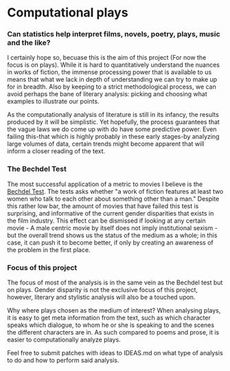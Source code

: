 # Computational plays

### Can statistics help interpret films, novels, poetry, plays, music and the like? 

I certainly hope so, becuase this is the aim of this project (For now the focus is on plays). While it is hard to quantitatively understand the nuances in works of fiction, the immense processing power that is available to us means that what we lack in depth of understanding we can try to make up for in breadth. Also by keeping to a strict methodological process, we can avoid perhaps the bane of literary analysis: picking and choosing what examples to illustrate our points. 


As the computationally analysis of literature is still in its infancy, the results produced by it will be simplistic. Yet hopefully, the process guarantees that the vague laws we do come up with do have some predictive power.
Even failing this-that which is highly probably in these early stages-by analyzing large volumes of data, certain trends might become apparent that will inform a closer reading of the text.

### The Bechdel Test

The most successful application of a metric to movies I believe is the [Bechdel Test](https://en.wikipedia.org/wiki/Bechdel_test). The tests asks whether "a work of fiction features at least two women who talk to each other about something other than a man." Despite this rather low bar, the amount of movies that have failed this test is surprising, and informative of the current gender disparities that exists in the film industry. This effect can be dismissed if looking at any certain movie - A male centric movie by itself does not imply institutional sexism - but the overall trend shows us the status of the medium as a whole; in this case, it can push it to become better, if only by creating an awareness of the problem in the first place.

### Focus of this project
The focus of most of the analysis is in the same vein as the Bechdel test but on plays. Gender disparity is not the exclusive focus of this project, however, literary and stylistic analysis will also be a touched upon.

Why where plays chosen as the medium of interest? When analysing plays, it is easy to get meta information from the text, such as which character speaks which dialogue, to whom he or she is speaking to and the scenes the different characters are in. As such compared to poems and prose, it is easier to computationally analyze plays.

Feel free to submit patches with ideas to IDEAS.md on what type of analysis to do and how to perform said analysis.
